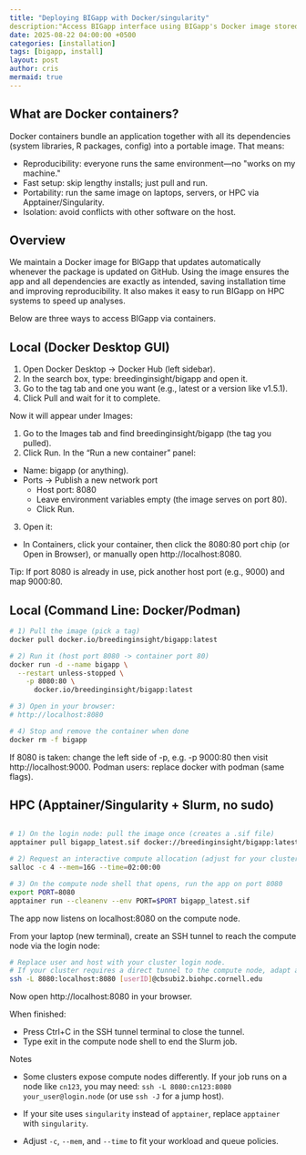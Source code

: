 ```yaml
---
title: "Deploying BIGapp with Docker/singularity"
description:"Access BIGapp interface using BIGapp's Docker image stored at DockerHub"
date: 2025-08-22 04:00:00 +0500
categories: [installation]
tags: [bigapp, install]
layout: post
author: cris
mermaid: true
---
```


## What are Docker containers?

Docker containers bundle an application together with all its dependencies (system libraries, R packages, config) into a portable image. That means:

* Reproducibility: everyone runs the same environment—no "works on my machine."
* Fast setup: skip lengthy installs; just pull and run.
* Portability: run the same image on laptops, servers, or HPC via Apptainer/Singularity.
* Isolation: avoid conflicts with other software on the host.

## Overview

We maintain a Docker image for BIGapp that updates automatically whenever the package is updated on GitHub. Using the image ensures the app and all dependencies are exactly as intended, saving installation time and improving reproducibility. It also makes it easy to run BIGapp on HPC systems to speed up analyses.

Below are three ways to access BIGapp via containers.

## Local (Docker Desktop GUI)

1. Open Docker Desktop → Docker Hub (left sidebar).
2. In the search box, type: breedinginsight/bigapp and open it.
3. Go to the tag tab and one you want (e.g., latest or a version like v1.5.1).
4. Click Pull and wait for it to complete.

Now it will appear under Images:

1. Go to the Images tab and find breedinginsight/bigapp (the tag you pulled).
2. Click Run. In the “Run a new container” panel:
* Name: bigapp (or anything).
* Ports → Publish a new network port
  * Host port: 8080
  * Leave environment variables empty (the image serves on port 80).
  * Click Run.

3. Open it:

* In Containers, click your container, then click the 8080:80 port chip (or Open in Browser), or manually open http://localhost:8080.

Tip: If port 8080 is already in use, pick another host port (e.g., 9000) and map 9000:80.

## Local (Command Line: Docker/Podman)

```bash
# 1) Pull the image (pick a tag)
docker pull docker.io/breedinginsight/bigapp:latest

# 2) Run it (host port 8080 -> container port 80)
docker run -d --name bigapp \
  --restart unless-stopped \
    -p 8080:80 \
      docker.io/breedinginsight/bigapp:latest

# 3) Open in your browser:
# http://localhost:8080

# 4) Stop and remove the container when done
docker rm -f bigapp
```

If 8080 is taken: change the left side of -p, e.g. -p 9000:80 then visit http://localhost:9000.
Podman users: replace docker with podman (same flags).

## HPC (Apptainer/Singularity + Slurm, no sudo)

```bash

# 1) On the login node: pull the image once (creates a .sif file)
apptainer pull bigapp_latest.sif docker://breedinginsight/bigapp:latest

# 2) Request an interactive compute allocation (adjust for your cluster)
salloc -c 4 --mem=16G --time=02:00:00

# 3) On the compute node shell that opens, run the app on port 8080
export PORT=8080
apptainer run --cleanenv --env PORT=$PORT bigapp_latest.sif
```

The app now listens on localhost:8080 on the compute node.

From your laptop (new terminal), create an SSH tunnel to reach the compute node via the login node:

```bash
# Replace user and host with your cluster login node.
# If your cluster requires a direct tunnel to the compute node, adapt accordingly.
ssh -L 8080:localhost:8080 [userID]@cbsubi2.biohpc.cornell.edu
```

Now open http://localhost:8080 in your browser.

When finished:

* Press Ctrl+C in the SSH tunnel terminal to close the tunnel.
* Type exit in the compute node shell to end the Slurm job.

Notes
* Some clusters expose compute nodes differently. If your job runs on a node like `cn123`, you may need: `ssh -L 8080:cn123:8080 your_user@login.node` (or use `ssh -J` for a jump host).

* If your site uses `singularity` instead of `apptainer`, replace `apptainer` with `singularity`.
* Adjust `-c`, `--mem`, and `--time` to fit your workload and queue policies.
